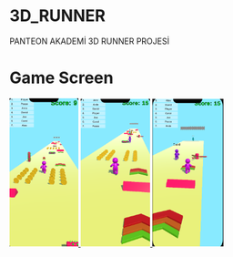 # 3D_RUNNER
PANTEON AKADEMİ 3D RUNNER PROJESİ

# Game Screen
<p align="left"> <a href="https://www.w3schools.com/cs/" target="_blank" rel="noreferrer"> <img 
<img src="./Assets/1.png" alt="racegif" width="24%"/>
<img src="./Assets/2.png" alt="racegif" width="24.3%" />
<img src="./Assets/3.png" alt="racegif" width="24.8%" />


